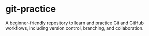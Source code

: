 # git-practice
A beginner-friendly repository to learn and practice Git and GitHub workflows, including version control, branching, and collaboration.

